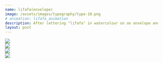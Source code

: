 ```yaml
---
name: lifafa(envelope)
image: /assets/images/typography/type-10.png
# animation: lifafa_animation
description: After lettering "lifafa" in watercolour on an envelope and loving the result, I knew it deserved a digital transformation. 
layout: post
---
```

<div class="grid grid-cols-2 gap-5">
    <div class="col-span-1 rounded-3xl overflow-hidden relative">
        <img class="w-full h-full object-cover" src="{{site.baseurl}}assets/images/typography/type_lifafa-08.png" />
    </div>
    <div class="col-span-1 rounded-3xl overflow-hidden relative">
        <img class="w-full h-full object-cover" src="{{site.baseurl}}assets/images/typography/type_lifafa-05.png" />
    </div>
    <div class="col-span-1 rounded-3xl overflow-hidden relative">
        <img class="w-full h-full object-cover" src="{{site.baseurl}}assets/images/typography/type_lifafa-04.png" />
    </div>
    <div class="col-span-1 rounded-3xl overflow-hidden relative">
        <img class="w-full h-full object-cover" src="{{site.baseurl}}assets/images/typography/type_lifafa-01.png" />
    </div>
</div>